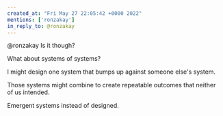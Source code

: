 ```yaml
---
created_at: "Fri May 27 22:05:42 +0000 2022"
mentions: ['ronzakay']
in_reply_to: @ronzakay
---
```


@ronzakay Is it though?

What about systems of systems? 

I might design one system that bumps up against someone else's system. 

Those systems might combine to create repeatable outcomes that neither of us intended.

Emergent systems instead of designed.